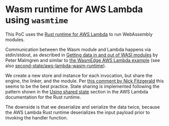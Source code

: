 # Wasm runtime for AWS Lambda using `wasmtime`

This PoC uses the
[Rust runtime for AWS Lambda](https://github.com/awslabs/aws-lambda-rust-runtime)
to run WebAssembly modules.

Communication between the Wasm module and Lambda happens via stdin/stdout,
as described in
[Getting data in and out of WASI modules](https://petermalmgren.com/serverside-wasm-data/)
by Peter Malmgren and similar to
[the WasmEdge AWS Lambda example](https://wasmedge.org/docs/start/usage/serverless/aws)
(see also
[second-state/aws-lambda-wasm-runtime](https://github.com/second-state/aws-lambda-wasm-runtime)).

We create a new store and instance for each invocation,
but share the engine, the linker, and the module.
Per
[this comment by Nick Fitzgerald](https://github.com/bytecodealliance/wasmtime/issues/9572#issuecomment-2460415021)
this seems to be the best practice.
State sharing is implemented following the pattern shown in the
[Using shared state](https://docs.aws.amazon.com/lambda/latest/dg/rust-handler.html#rust-shared-state)
section in the AWS Lambda documentation for the Rust runtime.

The downside is that we deserialize and serialize the data twice,
because the AWS Lambda Rust runtime deserializes the input payload
prior to invoking the handler function.
